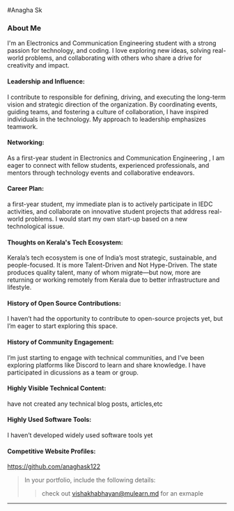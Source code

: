 #Anagha Sk

### About Me

I'm an Electronics and Communication Engineering student with a strong passion for technology, and coding. I love exploring new ideas, solving real-world problems, and collaborating with others who share a drive for creativity and impact.


#### Leadership and Influence:

 I contribute to  responsible for defining, driving, and executing the long-term vision and strategic direction of the organization. By coordinating events, guiding teams, and fostering a culture of collaboration, I have inspired individuals in the technology. My approach to leadership emphasizes teamwork.

#### Networking:

As a first-year student in Electronics and Communication Engineering , I am eager to connect with fellow students, experienced professionals, and mentors through technology events and collaborative endeavors.

#### Career Plan:
a first-year student, my immediate plan is to actively participate in IEDC activities,  and collaborate on innovative student projects that address real-world problems. I would start my own start-up based on a new technological issue.

#### Thoughts on Kerala's Tech Ecosystem:
Kerala’s tech ecosystem is one of India’s most strategic, sustainable, and people-focused. It is more Talent-Driven and Not Hype-Driven. The state produces quality talent, many of whom migrate—but now, more are returning or working remotely from Kerala due to better infrastructure and lifestyle.

#### History of Open Source Contributions:

I haven’t had the opportunity to contribute to open-source projects yet, but I’m eager to start exploring this space.

#### History of Community Engagement:
I’m just starting to engage with technical communities, and I’ve been exploring platforms like Discord to learn and share knowledge. I have participated in dicussions as a team or group.

#### Highly Visible Technical Content:

have not created any technical blog posts, articles,etc

#### Highly Used Software Tools:

I haven’t developed widely used software tools yet

#### Competitive Website Profiles:
https://github.com/anaghask122



> In your portfolio, include the following details:
>> check out [vishakhabhayan@mulearn.md](./profiles/vishakhabhayan@mulearn.md) for an exmaple

---
